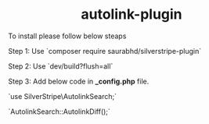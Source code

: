 <h1 align="center">autolink-plugin</h1>

<p>To install please follow below steaps</p>
<p>Step 1: Use `composer require saurabhd/silverstripe-plugin`</p>
<p>Step 2: Use `dev/build?flush=all`</p>
<p>Step 3: Add below code in <strong>_config.php</strong> file.</p>
<p>`use SilverStripe\AutolinkSearch;`</p>
<p>`AutolinkSearch::AutolinkDiff();` </p>
